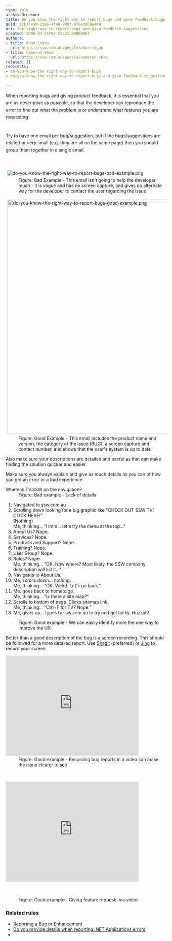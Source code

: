 ```yaml
---
type: rule
archivedreason: 
title: Do you know the right way to report bugs and give feedback/suggestions?
guid: 22b7ce50-2586-4fa0-999f-a76a3d60a44a
uri: the-right-way-to-report-bugs-and-give-feedback-suggestions
created: 2009-03-25T04:53:21.0000000Z
authors:
- title: Adam Cogan
  url: https://ssw.com.au/people/adam-cogan
- title: Cameron Shaw
  url: https://ssw.com.au/people/cameron-shaw
related: []
redirects:
- do-you-know-the-right-way-to-report-bugs
- do-you-know-the-right-way-to-report-bugs-and-give-feedback-suggestions

---
```



​<span style="line-height&#58;1.6;">​​​​When reporting bugs and giving product feedback, it is essential that you are as descriptive as possible, so that the developer can reproduce the error to find out what the problem is&#160;or understand what features you are requesting</span><div><span style="line-height&#58;1.6;"><br></span></div><div><span style="line-height&#58;1.6;">Try to have one email per bug​/suggestion, but if the bugs/suggestions&#160;are related or very small&#160;(e.g. they are all on the same page) then you should group them&#160;together in a single email.​</span></div>
<br><excerpt class='endintro'></excerpt><br>
<dl class="badImage"><dt>​​<img src="/SiteAssets/do-you-know-the-right-way-to-report-bugs/do-you-know-the-right-way-to-report-bugs-bad-example.png" alt="do-you-know-the-right-way-to-report-bugs-bad-example.png" style="margin&#58;5px;" /><br></dt><dd>Figure&#58; Bad Example - This email isn't going to help the developer much - it is vague and has no screen capture, and gives no alternate way for the developer to contact the user regarding the issue</dd></dl><dl class="goodImage"><dt><img src="/SiteAssets/do-you-know-the-right-way-to-report-bugs/do-you-know-the-right-way-to-report-bugs-good-example.png" alt="do-you-know-the-right-way-to-report-bugs-good-example.png" style="margin&#58;5px;width&#58;738px;" /><br></dt><dd>Figure&#58;&#160;Good Example - This email includes the product name and version, the category of the issue (BUG), a screen capture and contact number, and shows that the user's system is up to date​</dd></dl><div><div aria-labelledby="ctl00_PlaceHolderMain_ContentTop_label" style="display&#58;inline;">Also make sure your descriptions are detailed and useful as that can make finding the solution quicker and easier.</div></div><div><div aria-labelledby="ctl00_PlaceHolderMain_Content_label" style="display&#58;inline;"><p>Make sure you always explain and give as much details as you can of how you got an error or a bad experience.</p><dl class="badImage"><dt><div class="greyBox">Where is TV.SSW on the navigation? </div></dt><dd>Figure&#58; Bad example - Lack of details</dd></dl><dl class="goodImage"><dt><div class="greyBox"><ol><li>Navigated to ssw.com.au</li><li>Scrolling down looking for a big graphic like &quot;CHECK OUT SSW TV! CLICK HERE!&quot;<br>(Nothing)<br>Me, thinking… &quot;Hmm… let's try the menu at the top...&quot;</li><li>About Us? Nope.</li><li>Services? Nope.</li><li>Products and Support? Nope.</li><li>Training? Nope.</li><li>User Group? Nope.</li><li>Rules? Nope.<br> Me, thinking... &quot;OK. Now where? Most likely, the SSW company description will list it...&quot;</li><li>Navigates to About Us.</li><li>Me, scrolls down… nothing.<br> Me, thinking... &quot;OK. Weird. Let's go back.&quot;</li><li>Me, goes back to homepage.<br> Me, thinking… &quot;Is there a site map?&quot;</li><li>Scrolls to bottom of page. Clicks sitemap link.<br> Me, thinking... &quot;Ctrl+F for TV? Nope.&quot;</li><li>Me, gives up… types tv.ssw.com.au to try and get lucky. Huzzah!</li></ol></div></dt><dd>Figure&#58; Good example - We can easily identify more the one way to improve the UX</dd></dl><p>Better than a good description of the bug is a screen recording. This should be followed for a more detailed report. Use <a href="http&#58;//www.techsmith.com/snagit.html" target="_blank">Snagit</a> (preferred) or <a href="http&#58;//www.techsmith.com/jing.html">Jing</a>  to record your screen.</p><div class="ms-rtestate-read ms-rte-embedcode ms-rte-embedil ms-rtestate-notify"><iframe width="420" height="315" src="https&#58;//www.youtube.com/embed/y9vsGY1hYN0" frameborder="0"></iframe>&#160;</div><dd class="ssw15-rteElement-FigureGood">Figure&#58; Good example - Recording bug reports in a video can make the issue clearer to see<br></dd><p class="ssw15-rteElement-P">​</p><div class="ms-rtestate-read ms-rte-embedcode ms-rte-embedil ms-rtestate-notify"><iframe width="420" height="315" src="https&#58;//www.youtube.com/embed/VDZSfHJ7GNU" frameborder="0"></iframe>&#160;</div><p class="ssw15-rteElement-P"><br></p><dd class="ssw15-rteElement-FigureGood">Figure&#58; Good example - Giving feature requests via video</dd></div></div><h3>Related rules</h3><ul><li> 
      <a href="http&#58;//www.ssw.com.au/ssw/Standards/Support/bugreportorenhancement.aspx">Reporting a Bug or Enhancement</a>&#160;</li><li><a href="/_layouts/15/FIXUPREDIRECT.ASPX?WebId=3dfc0e07-e23a-4cbb-aac2-e778b71166a2&amp;TermSetId=07da3ddf-0924-4cd2-a6d4-a4809ae20160&amp;TermId=7cfe44b8-9635-49d9-a908-198a0ea85dc4">Do you provide details when reporting .NET Applications errors​​</a></li><li></li></ul>


